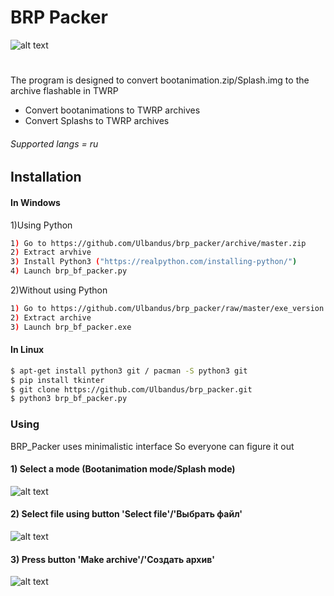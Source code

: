 # BRP Packer
![alt text](https://i.imgur.com/UD7p0Gt.png)
#
The program is designed to convert bootanimation.zip/Splash.img to the archive flashable in TWRP
  - Convert bootanimations to TWRP archives
  - Convert Splashs to TWRP archives
###### Supported langs = ru
## Installation
#### In Windows
1)Using Python
```sh
1) Go to https://github.com/Ulbandus/brp_packer/archive/master.zip
2) Extract arvhive
3) Install Python3 ("https://realpython.com/installing-python/")
4) Launch brp_bf_packer.py
```
2)Without using Python
```sh
1) Go to https://github.com/Ulbandus/brp_packer/raw/master/exe_version.zip
2) Extract archive
3) Launch brp_bf_packer.exe
```
#### In Linux
```sh
$ apt-get install python3 git / pacman -S python3 git
$ pip install tkinter
$ git clone https://github.com/Ulbandus/brp_packer.git
$ python3 brp_bf_packer.py
```

### Using
BRP_Packer uses minimalistic interface
So everyone can figure it out

#### 1) Select a mode (Bootanimation mode/Splash mode)
![alt text](https://i.imgur.com/xMEdgqT.png)
#### 2) Select file using button 'Select file'/'Выбрать файл'
![alt text](https://i.imgur.com/T8yhe3H.png)
#### 3) Press button 'Make archive'/'Создать архив'
![alt text](https://i.imgur.com/UWDJdyZ.png)
